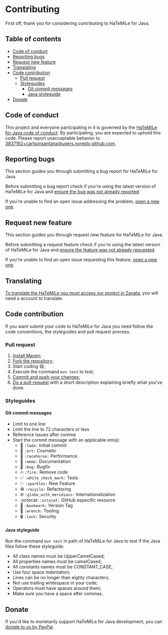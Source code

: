 # Contributing

First off, thank you for considering contributing to HaTeMiLe for Java.

## Table of contents

* [Code of conduct](#code-of-conduct)
* [Reporting bugs](#reporting-bugs)
* [Request new feature](#request-new-feature)
* [Translating](#translating)
* [Code contribution](#code-contribution)
  * [Pull request](#pull-request)
  * [Styleguides](#styleguides)
    * [Git commit messages](#git-commit-messages)
    * [Java styleguide](#java-styleguide)
* [Donate](#donate)

## Code of conduct

This project and everyone participating in it is governed by the [HaTeMiLe for Java code of conduct](CODE_OF_CONDUCT.md). By participating, you are expected to uphold this code. Please report unacceptable behavior to [3837162+carlsonsantana@users.noreply.github.com](mailto:3837162+carlsonsantana@users.noreply.github.com).

## Reporting bugs

This section guides you through submitting a bug report for HaTeMiLe for Java.

Before submitting a bug report check if you're using the latest version of HaTeMiLe for Java and [ensure the bug was not already reported](https://github.com/carlsonsantana/HaTeMiLe-for-Java/issues).

If you're unable to find an open issue addressing the problem, [open a new one](https://github.com/carlsonsantana/HaTeMiLe-for-Java/issues/new).

## Request new feature

This section guides you through request new feature for HaTeMiLe for Java.

Before submitting a request feature check if you're using the latest version of HaTeMiLe for Java and [ensure the feature was not already requested](https://github.com/carlsonsantana/HaTeMiLe-for-Java/issues).

If you're unable to find an open issue requesting this feature, [open a new one](https://github.com/carlsonsantana/HaTeMiLe-for-Java/issues/new).

## Translating

[To translate the HaTeMiLe you must access our project in Zanata](https://translate.zanata.org/project/view/hatemile), you will need a account to translate.

## Code contribution

If you want submit your code to HaTeMiLe for Java you need follow the code conventions, the styleguides and pull request process.

### Pull request

1. [Install Maven](https://maven.apache.org/install.html);
2. [Fork the repository](https://help.github.com/articles/fork-a-repo/);
3. Start coding :smile:;
4. Execute the command `mvn test` to test;
5. [Commit and push your changes](https://help.github.com/articles/adding-a-file-to-a-repository-using-the-command-line/);
6. [Do a pull-request](https://help.github.com/articles/creating-a-pull-request/) with a short description explaining briefly what you've done.

### Styleguides

#### Git commit messages

* Limit to one line
* Limit the line to 72 characters or less
* Reference issues after comma
* Start the commit message with an applicable emoji:
  * :tada: `:tada:` Initial commit
  * :art: `:art:` Cosmetic
  * :racehorse: `:racehorse:` Performance
  * :memo: `:memo:` Documentation
  * :bug: `:bug:` Bugfix
  * :fire: `:fire:` Remove code
  * :white_check_mark: `:white_check_mark:` Tests
  * :sparkles: `:sparkles:` New Feature
  * :recycle: `:recycle:` Refactoring
  * :globe_with_meridians: `:globe_with_meridians:` Internationalization
  * :octocat: `:octocat:` GitHub especific resource
  * :bookmark: `:bookmark:` Version Tag
  * :wrench: `:wrench:` Tooling
  * :lock: `:lock:` Security

#### Java styleguide

Run the command `mvn test` in path of HaTeMiLe for Java to test if the Java files follow these styleguide.

* All class names must be UpperCamelCased;
* All properties names must be camelCased;
* All constants names must be CONSTANT_CASE;
* Use four space indentation;
* Lines can be no longer than eighty characters;
* Not use trailing whitespace in your code;
* Operators must have spaces around them;
* Make sure you have a space after commas.
  
## Donate
  
If you'd like to monetarily support HaTeMiLe for Java development, you can [donate to us by PayPal](https://www.paypal.com/cgi-bin/webscr?cmd=_s-xclick&hosted_button_id=JSM3YP3AWH87Y).
